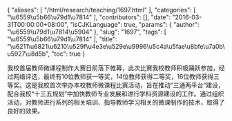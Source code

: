 {
    "aliases": [
        "/html/research/teaching/1697.html"
    ],
    "categories": [
        "\u6559\u5b66\u79d1\u7814"
    ],
    "contributors": [],
    "date": "2016-03-31T00:00:00+08:00",
    "isCJKLanguage": true,
    "params": {
        "author": "\u6559\u79d1\u7814\u5904"
    },
    "slug": "1697",
    "tags": [
        "\u6559\u5b66\u79d1\u7814"
    ],
    "title": "\u6211\u6821\u6210\u529f\u4e3e\u529e\u9996\u5c4a\u5fae\u8bfe\u7a0b\u5927\u8d5b",
    "toc": true
}

我校首届教师微课程制作大赛日前落下帷幕，此次比赛我校教师积极踊跃参加，经过网络评选，最终有10位教师获一等奖，14位教师获得二等奖，16位教师获得三等奖。这是我校首次举办本校教师微课程比赛活动，旨在推动“三通两平台”建设，配合我校“十三五规划”中加快教师专业发展和进行学科资源建设的工作。通过组织活动，对教师进行系列的相关培训、指导教师学习相关的微课制作的技术，取得了良好的效果。







